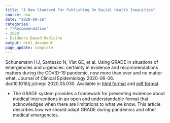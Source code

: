 ```yaml
---
title: "A New Standard For Publishing On Racial Health Inequities"
source: new
date: "2020-09-26"
categories:
- "*Recommendation"
- 2020
- Evidence-Based Medicine
output: html_document
page_update: complete
---
```


Schunemann HJ, Santesso N, Vist GE, et al. Using GRADE in situations of emergencies and urgencies: certainty in evidence and recommendations matters during the COVID-19 pandemic, now more than ever and no matter what. Journal of Clinical Epidemiology 2020-06-06. doi:10.1016/j.jclinepi.2020.05.030. Available in [html format](https://www.jclinepi.com/article/S0895-4356(20)30425-X/fulltext) and [pdf format](https://www.jclinepi.com/action/showPdf?pii=S0895-4356%2820%2930425-X).

<!---More--->

+ The GRADE system provides a framework for presenting evidence about medical interventions in an open and understandable format that acknowledges when there are limitations to what we know. This article describes how we should adapt GRADE during pandemics and other medical emergencies. 
